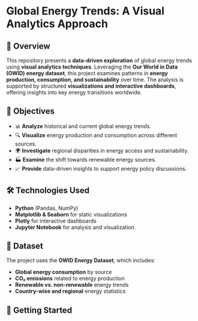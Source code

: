 # Global Energy Trends: A Visual Analytics Approach  

## 📌 Overview  
This repository presents a **data-driven exploration** of global energy trends using **visual analytics techniques**. Leveraging the **Our World in Data (OWID) energy dataset**, this project examines patterns in **energy production, consumption, and sustainability** over time. The analysis is supported by structured **visualizations and interactive dashboards**, offering insights into key energy transitions worldwide.  

## 🎯 Objectives  
- 📊 **Analyze** historical and current global energy trends.  
- 🔍 **Visualize** energy production and consumption across different sources.  
- 🌍 **Investigate** regional disparities in energy access and sustainability.  
- 🏭 **Examine** the shift towards renewable energy sources.  
- 📈 **Provide** data-driven insights to support energy policy discussions.  

## 🛠 Technologies Used  
- **Python** (Pandas, NumPy)  
- **Matplotlib & Seaborn** for static visualizations  
- **Plotly** for interactive dashboards  
- **Jupyter Notebook** for analysis and visualization  

## 📂 Dataset  
The project uses the **OWID Energy Dataset**, which includes:  
- **Global energy consumption** by source  
- **CO₂ emissions** related to energy production  
- **Renewable vs. non-renewable** energy trends  
- **Country-wise and regional** energy statistics  

## 🚀 Getting Started  

```sh
